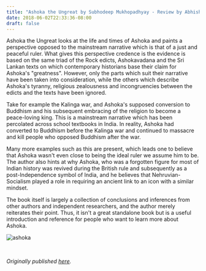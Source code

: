 ```yaml
---
title: "Ashoka the Ungreat by Subhodeep Mukhopadhyay - Review by Abhishek Desikan"
date: 2018-06-02T22:33:36-08:00
draft: false
---
```


Ashoka the Ungreat looks at the life and times of Ashoka and paints a perspective opposed to the mainstream narrative which is that of a just and peaceful ruler. What gives this perspective credence is the evidence is based on the same triad of the Rock edicts, Ashokavadana and the Sri Lankan texts on which contemporary historians base their claim for Ashoka's "greatness". However, only the parts which suit their narrative have been taken into consideration, while the others which describe Ashoka's tyranny, religious zealousness and incongruencies between the edicts and the texts have been ignored.

Take for example the Kalinga war, and Ashoka's supposed conversion to Buddhism and his subsequent embracing of the religion to become a peace-loving king. This is a mainstream narrative which has been percolated across school textbooks in India. In reality, Ashoka had converted to Buddhism before the Kalinga war and continued to massacre and kill people who opposed Buddhism after the war.

Many more examples such as this are present, which leads one to believe that Ashoka wasn't even close to being the ideal ruler we assume him to be. The author also hints at why Ashoka, who was a forgotten figure for most of Indian history was revived during the British rule and subsequently as a post-Independence symbol of India, and he believes that Nehruvian-Socialism played a role in requiring an ancient link to an icon with a similar mindset.

The book itself is largely a collection of conclusions and inferences from other authors and independent researchers, and the author merely reiterates their point. Thus, it isn't a great standalone book but is a useful introduction and reference for people who want to learn more about Ashoka.

![ashoka](/ashoka.jpg)

&nbsp;&nbsp;

*Originally published [here](https://www.goodreads.com/review/show/2387153526).*